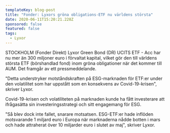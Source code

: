 ```yaml
---
templateKey: blog-post
title: "Fonder: Lyxors gröna obligations-ETF nu världens största"
date: 2020-06-11T15:20:21.228Z
sponsored: false
featured: false
tags:
  - Lyxor
---
```

STOCKHOLM (Fonder Direkt) Lyxor Green Bond (DR) UCITS ETF - Acc har nu mer än 300 miljoner euro i förvaltat kapital, vilket gör den till världens största ETF (börshandlad fond) inom gröna obligationer när det kommer till AUM. Det framgår av ett pressmeddelande.

"Detta understryker motståndskraften på ESG-marknaden för ETF:er under den volatilitet som har uppstått som en konsekvens av Covid-19-krisen", skriver Lyxor.

Covid-19-krisen och volatiliteten på marknaden kunde ha fått investerare att ifrågasätta sin investeringsstrategi och sitt engagemang för ESG.

"Så blev dock inte fallet, snarare motsatsen. ESG-ETF:er hade inflöden motsvarande 1 miljard euro i Europa när marknaderna nådde botten i mars och hade attraherat över 10 miljarder euro i slutet av maj", skriver Lyxor.